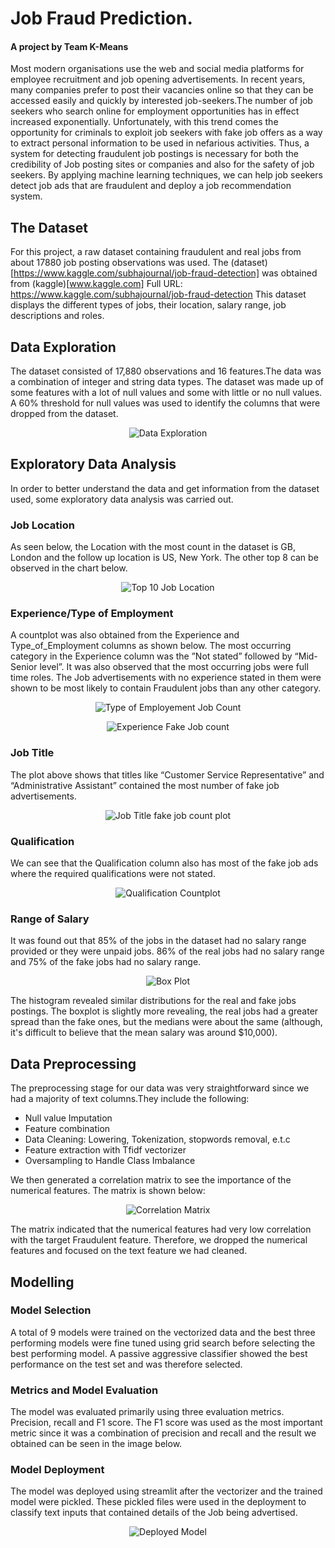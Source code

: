 # Job Fraud Prediction.
#### A project by Team K-Means


Most modern organisations use the web and social media platforms for employee recruitment and job opening advertisements. In recent years, many companies prefer to post their vacancies online so that they can be accessed easily and quickly by interested job-seekers.The number of job seekers who search online for employment opportunities has in effect increased exponentially. Unfortunately, with this trend comes the opportunity for criminals to exploit job seekers with fake job offers as a way to extract personal information to be used in nefarious activities. Thus, a system for detecting fraudulent job postings is necessary for both the credibility of Job posting sites or companies and also for the safety of job seekers. 
By applying machine learning techniques, we can help job seekers detect job ads that are fraudulent and deploy a job recommendation system.


## The Dataset
For this project, a raw dataset containing fraudulent and real jobs from about 17880 job posting observations was used. The (dataset)[https://www.kaggle.com/subhajournal/job-fraud-detection] was obtained from (kaggle)[www.kaggle.com]
Full URL: https://www.kaggle.com/subhajournal/job-fraud-detection
This dataset displays the different types of jobs, their location, salary range, job descriptions and roles. 


## Data Exploration
The dataset consisted of 17,880 observations and 16 features.The data was a combination of integer and string data types. The dataset was made up of some features with a lot of null values and some with little or no null values. A 60% threshold for null values was used to identify the columns that were dropped from the dataset.

<p align="center">
  <img 
    alt = "Data Exploration"
    src="https://github.com/uzoochogu/job_fraud_detection/blob/main/images/Data%20Exploration.png"
  >
</p>



## Exploratory Data Analysis
In order to better understand the data and get information from the dataset used, some exploratory data analysis was carried out.

### Job Location
As seen below, the Location with the most count in the dataset is GB, London and the follow up location is US, New York. The other top 8 can be observed in the chart below.

<p align="center">
  <img 
    alt = "Top 10 Job Location"
    src="https://github.com/uzoochogu/job_fraud_detection/blob/main/images/Top%2010%20Job%20Location.png"
  >
</p>


### Experience/Type of Employment
A countplot was also obtained from the Experience and Type_of_Employment columns as shown below. The most occurring category in the Experience column was the ”Not stated” followed by “Mid-Senior level”. It was also observed that the most occurring jobs were full time roles.
The Job advertisements with no experience stated in them were shown to be most likely to contain Fraudulent jobs than any other category.

<p align="center">
  <img 
    alt = "Type of Employement Job Count"
    src="https://github.com/uzoochogu/job_fraud_detection/blob/main/images/Type%20of%20Employment%20Job%20Count.png"
  >
</p>

<p align="center">
  <img 
    alt = "Experience Fake Job count"
    src="https://github.com/uzoochogu/job_fraud_detection/blob/main/images/Experience%20Fake%20Job%20Count.png"
  >
</p>



### Job Title

The plot above shows that titles like “Customer Service Representative” and “Administrative Assistant” contained the most number of fake job advertisements.

<p align="center">
  <img 
    alt = "Job Title fake job count plot"
    src="https://github.com/uzoochogu/job_fraud_detection/blob/main/images/Job%20Title%20fake%20job%20count%20plot.png"
  >
</p>



### Qualification
We can see that the Qualification column also has most of the fake job ads where the required qualifications were not stated.

<p align="center">
  <img 
    alt = "Qualification Countplot"
    src="https://github.com/uzoochogu/job_fraud_detection/blob/main/images/Qualification%20Countplot.png"
  >
</p>



### Range of Salary
It was found out that 85% of the jobs in the dataset had no salary range provided or they were unpaid jobs. 86% of the real jobs had no salary range and 75% of the fake jobs had no salary range.

<p align="center">
  <img 
    alt = "Box Plot"
    src="https://github.com/uzoochogu/job_fraud_detection/blob/main/images/Box%20Plot%20Non%20Zero%20Salary.png"
  >
</p>

The histogram revealed similar distributions for the real and fake jobs postings. The boxplot is slightly more revealing, the real jobs had a greater spread than the fake ones, but the medians were about the same (although, it's difficult to believe that the mean salary was around $10,000).


<p> </p>

## Data Preprocessing
The preprocessing stage for our data was very straightforward since we had a majority of text columns.They include the following:

- Null value Imputation
- Feature combination
- Data Cleaning: Lowering, Tokenization, stopwords removal, e.t.c
- Feature extraction with Tfidf vectorizer
- Oversampling to Handle Class Imbalance

We then generated a correlation matrix to see the importance of the numerical features. The matrix is shown below:

<p align="center">
  <img 
    alt = "Correlation Matrix"
    src="https://github.com/uzoochogu/job_fraud_detection/blob/main/images/Correlation%20Matrix.png"
  >
</p>


The matrix indicated that the numerical features had very low correlation with the target Fraudulent feature. Therefore, we dropped the numerical features and focused on the text feature we had cleaned.





## Modelling
### Model Selection
A total of 9 models were trained on the vectorized data and the best three performing models were fine tuned using grid search before selecting the best performing model. A passive aggressive classifier showed the best performance on the test set and was therefore selected.
### Metrics and Model Evaluation
The model was evaluated primarily using three evaluation metrics. Precision, recall and F1 score. The F1 score was used as the most important metric since it was a combination of precision and recall and the result we obtained can be seen in the image below.
### Model Deployment
The model was deployed using streamlit after the vectorizer and the trained model were pickled. These pickled files were used in the deployment to classify text inputs that contained details of the Job being advertised.


<p align="center">
  <img 
    alt = "Deployed Model"
    src="https://github.com/uzoochogu/job_fraud_detection/blob/main/images/Deployed%20Model.png"
  >
</p>
